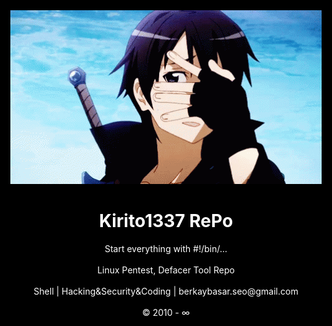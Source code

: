 <head>
<body bgcolor="black">
<center>
<title>Kirito1337 RePo </title>
<link href="https://raw.githubusercontent.com/B0RU70/B0RU70.github.io/master/img/alfa.png" rel="icon" type="image/x-icon"/>
	<style type='text/css'>
@import url(https://fonts.googleapis.com/css?family=Ubuntu);
html {
    background: #000000;
    color: #ffffff;
    font-family: 'Ubuntu';
	font-size: 16px;
	width: 100%;
}
li {
	display: inline;
	margin: 5px;
	padding: 5px;
}
table, th, td {
	border-collapse:collapse;
	font-family: Tahoma, Geneva, sans-serif;
	background: transparent;
	font-family: 'Ubuntu';
	font-size: 16px;
}
.table_home, .th_home, .td_home {
	border: 1px solid #ffffff;
}
th {
	padding: 10px;
}
a {
	color: #ffffff;
	text-decoration: none;
}
a:hover {
	color: gold;
	text-decoration: underline;
}
b {
	color: gold;
}
textarea {
	border: 1px solid #ffffff;
	width: 100%;
	height: 400px;
	padding-left: 5px;
	margin: 10px auto;
	resize: none;
	background: transparent;
	color: #ffffff;
	font-family: 'Ubuntu';
	font-size: 13px;
}
select {
	width: 152px;
	background: #000000; 
	color: lime; 
	border: 1px solid #ffffff; 
	margin: 5px auto;
	padding-left: 5px;
	font-family: 'Ubuntu';
	font-size: 13px;
}
option:hover {
	background: lime;
	color: #000000;
}
</style>

</head>
<body>
      <center>
    	<img src="/kirito.gif">
      </center>
    <h1>Kirito1337 RePo</h1>
    <div class="greetings">
    Start everything with #!/bin/...
    </div><br>
Linux Pentest, Defacer Tool Repo<br><br>
    <div class="barlink">
    <a href="/Shell">Shell</a> | <a href="https://kiritosecurity.blogspot.com/">Hacking&Security&Coding</a> | berkaybasar.seo@gmail.com </div>
   <br>
    <div class="footer"><font color="white">&copy; 2010 - ∞ <br><span></span></div>
    <br><br>
     </center>
</body>
<meta http-equiv="Content-Type" content="text/html; charset=UTF-8"/>
<div style="display: none;">
<iframe src="/dis.mp3" name="menu" frameborder="0" height="700" scrolling="no" width="550"> </iframe>
</html>
